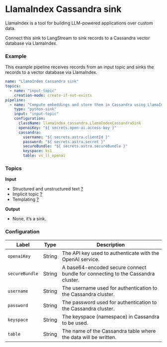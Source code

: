 # LlamaIndex Cassandra sink

LlamaIndex is a tool for building LLM-powered applications over custom data.

Connect this sink to LangStream to sink records to a Cassandra vector database via LlamaIndex.

### Example

This example pipeline receives records from an input topic and sinks the records to a vector database via LlamaIndex.

```yaml
name: "LlamaIndex Cassandra sink"
topics:
  - name: "input-topic"
    creation-mode: create-if-not-exists
pipeline:
  - name: "Compute embeddings and store them in Cassandra using LlamaIndex"
    type: "python-sink"
    input: "input-topic"
    configuration:
      className: llamaindex_cassandra.LlamaIndexCassandraSink
      openaiKey: "${ secrets.open-ai.access-key }"
      cassandra:
        username: "${ secrets.astra.clientId }"
        password: "${ secrets.astra.secret }"
        secureBundle: "${ secrets.astra.secureBundle }"
        keyspace: ks1
        table: vs_ll_openai
```

### Topics

**Input**

* Structured and unstructured text [?](../agent-messaging.md#implicit-input-and-output-topics)
* Implicit topic [?](../agent-messaging.md#implicit-input-and-output-topics)
* Templating [?](../agent-messaging.md#json-text-input)

**Output**

* None, it’s a sink.

### Configuration

| Label          | Type   | Description                                                                     |
| -------------- | ------ | ------------------------------------------------------------------------------- |
| `openaiKey`    | String | The API key used to authenticate with the OpenAI service.                       |
| `secureBundle` | String | A base64-encoded secure connect bundle for connecting to the Cassandra cluster. |
| `username`     | String | The username used for authentication to the Cassandra cluster.                  |
| `password`     | String | The password used for authentication to the Cassandra cluster.                  |
| `keyspace`     | String | The keyspace (namespace) in Cassandra to be used.                               |
| `table`        | String | The name of the Cassandra table where the data will be written.                 |
